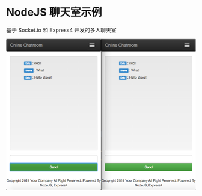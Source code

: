 # NodeJS 聊天室示例

基于 Socket.io 和 Express4 开发的多人聊天室

![Alt screen1](https://raw.githubusercontent.com/bennya8/nodejs_chatroom/master/screenshots/1.png)

